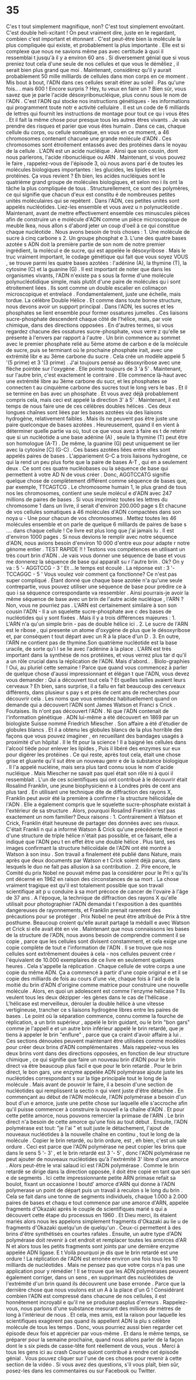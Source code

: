 # 35

C'es t tout simplement magnifique, non? C'est tout simplement envoûtant. C'est double heli-xcitant ! On peut vraiment dire, juste en le regardant, combien c'est important et étonnant . C'est peut-être bien la molécule la plus compliquée qui existe, et probablement la plus importante . Elle est si complexe que nous ne savions même pas avec certitude à quoi il ressemblai t jusqu'à il y a environ 60 ans . Si diversement génial que si vous preniez tout cela d'une seule de nos cellules et que vous le démêliez , il serait bien plus grand que moi . Maintenant, considèrez qu'il y aurait probablement 50 mille milliards  de cellules dans mon corps en ce moment . Mis bout à bout, l'ADN dans ces cellules serait étirer au soleil . Pas qu'une fois.. . mais 600 ! Encore surpris ? Hey, tu veux en faire un ? Bien sûr, vous savez que je parle l'acide désoxyribonucléique, plus connu sous le nom de l'ADN . C'est l'ADN qui stocke nos instructions génétiques - les informations qui programment toute notr e activité cellulaire . Il est un code de 6 milliards de lettres qui fournit les instructions de montage pour tout ce qu i vous êtes . Et il fait la même chose pour presque tous les autres êtres vivants . Je vais prendre des risques et parier que vous êtes humain . Dans ce cas, chaque cellule du corps, ou cellule somatique, en vous en ce moment,  a 46 chromosomes contenant chacune une grande molécule d'ADN . Ces chromosomes sont étroitement entassés avec des protéines dans le noyau de la cellule . L'ADN est un acide nucléique . Ainsi que son cousin, dont nous parlerons, l'acide ribonucléique ou ARN . Maintenant, si vous pouvez le faire , rappelez-vous de l'épisode 3, où nous avons parl é de toutes les molécules biologiques importantes : les glucides, les lipides et les protéines.  Ça vous revient ? Eh bien, les acides nucléiques sont le quatrième grand groupe de molécules biologiques,  et selon mo i ils ont la tâche la plus compliquée de tous . Structurellement, ce sont des polymères, ce qui signifie que chacun d'eux est constitu é de nombreuses petites unités moléculaires qui se repètent . Dans l'ADN, ces petites unités sont appelés nucléotides. Liez-les ensemble et vous avez u n polynucléotide . Maintenant, avant de mettre effectivement ensemble ces minuscules pièces afin de construire un e molécule d'ADN comme un pièce microscopique de meuble Ikea, nous allon s d'abord jeter un coup d'oeil à ce qui constitue chaque nucléotide . Nous avons besoin de trois choses : 1. Une molécule de sucre à cinq carbone s 2. Un groupe phosphat e 3. L'une des quatre bases azotée s ADN doit la première partie de son nom de  notre premier ingrédient, la molécul e de sucre, qui est appelée le désoxyribose . Mais le truc vraiment important, le codage génétique qui fait que vous soyez VOUS , se trouve parmi les quatre bases azotées : l'adénine (A), la thymine (T), la cytosine (C) et   la guanine (G) . Il est important de noter que dans les organismes vivants, l'ADN n'existe pa s sous la forme d'une molécule polynucléotidique simple, mais plutôt d'une paire de molécules qu i sont étroitement liées . Ils sont comme un double escalier en colimaçon microscopique et entrelacé  . Fondamentalement, juste une échelle, mais tordue.  La célèbre Double Hélice . Et comme dans toute bonne structure, nous devons avoir un support principal . Dans l'ADN, les sucres et les phosphates se lient ensemble pour former ossatures jumelles . Ces liaisons sucre-phosphate descendent chaque côté de l'hélice, mais, par voie chimique, dans des directions opposées .    En d'autres termes, si vous regardez chacune des ossatures sucre-phosphate, vous verre z qu'elle se présente à l'envers  par rapport à l'autre . Un brin commence au sommet avec le premier phosphate relié au 5ème atome de carbon e de la molécule de sucre, puis se terminant où le prochaine phosphate irait, avec une extrémité libr e au 3ème carbone du sucre . Cela crée un modèle appelé 5 '(5 prime) et 3 '(3 prime) . J'ai toujours pensé au désoxyribose avec une flèche pointée sur l'oxygène . Elle pointe toujours de 3 'à 5' . Maintenant, sur l'autre brin, c'est exactement le contraire . Elle commence là-haut avec une extrémité libre au 3ème carbone du sucr, et les phosphates se connecten t au cinquième carbone des sucres tout  le long vers le bas . Et il se termine en bas avec un phosphate . Et vous avez déjà probablement compris cela, mais ceci est appelé la direction 3' à 5' . Maintenant, il est temps de nous faire une de ces célèbres doubles hélices . Ces deux longues chaînes sont liées par les bases azotées via des liaisons hydrogène,  relativement faibles . Mais ils ne peuvent pas être juste une paire quelconque de bases azotées . Heureusement, quand il en vient à déterminer quelle partie va où, tout ce que vous avez à faire es t de retenir que si un nucléotide a une base adénine (A) , seule la thymine (T) peut être son homologue (A-T) . De même, la guanine (G) peut uniquement se lier avec la cytosine [C] (G-C) . Ces bases azotées liées entre elles sont appelés paires de bases . L'appariement G-C a trois liaisons hydrogène, ce qui la rend un peu plus forte que la paire de bases A-T , qui en a seulement deux . Ce sont ces quatre nucléobases ou la séquence de base qui permettent à votre AD N de vous créer . Donc, AGGTCCATG signifie quelque chose de complètement différent comme séquence de bases que, par exemple, TTCAGTCG . Le chromosome humain 1, le plus grand de tous nos les chromosomes, contient une seule molécul e d'ADN avec 247 millions de paires de bases . Si vous imprimiez toutes les lettres du chromosome 1 dans un livre, il serait d'environ 200.000 page s Et chacune de vos cellules somatiques a 46 molécules d'ADN  compactées dans son noya u - Une pour chacun de vos chromosomes . Mettez toutes les 46 molécules ensemble et on parle de quelque 6 milliards de paires de base s .... dans chaque cellule ! Ce livre est plus long que j'ai jamais lu . Il est d'environ 1000 pages . Si nous devions le remplir avec notre séquence d'ADN, nous avions besoin d'environ 10 000 d'entre eux pour adapte r notre génome entier . TEST RAPIDE !! ! Testons vos compétences en utilisant un très court brin d'ADN . Je vais vous donner une séquence de base et  vous me donnerez la séquence de base qui apparaît su r l'autre brin . Ok? On y va : 5 '- AGGTCCG - 3 ' Et ...le temps est écoulé . La réponse est : 3 '- TCCAGGC - 5 ' Vous voulez voir comment ça fonctionne? Ce n'est pas super compliqué . Étant donné que chaque base azotée n'a qu'une seule contrepartie, vous pouvez utiliser une séquence de base pour prédire ce à quo i sa séquence correspondante va ressembler . Ainsi pourrais-je avoir la même séquence de base avec un brin de l'autre acide nucléique , l'ARN ? Non, vous ne pourriez pas . L'ARN est certainement similaire à son  son cousin l'ADN - Il a un squelette sucre-phosphate ave c des bases de nucléotides qui y sont fixées . Mais il y a trois différences majeures : 1. L'ARN n'a qu'un simple brin  - pas de double hélice ici . 2. Le sucre de l'ARN est le ribose , qui presente un atome d'oxygène de plus que le désoxyribose et,  par conséquen t tout départ avec un R à la place d'un D . 3. En outre, l'ARN ne contient pas de thymine.Son quatrième nucléotide est la base uracile, de sorte qu'i l se lie avec l'adénine à la place . L'ARN est très important dans la synthèse de nos protéines, et vous verrez plus tar d qu'il a un rôle crucial dans la réplication de l'ADN. Mais d'abord.. .    Biolo-graphies ! Oui, au pluriel cette semaine ! Parce que quand vous commencez à parler  de quelque chose d'aussi impressionnant et élégan t que l'ADN, vous devez vous demander : Qui a  découvert tout cela ? Et quelles tailles avaient leurs cerveaux ? Eh bien, sans surprise, il a fallu en fait beaucoup des cerveaux différents, dans plusieur s pay s et près de cent ans de recherches pour découvrir cela . Les noms que vous entendez habituellement quand on demande qui a découvert l'ADN sont James Watson et Franci s Crick . Foutaises. Ils n'ont pas découvert l'ADN . Ni que l'ADN contenait de l'information génétique  . ADN lui-même a été découvert en 1869 par  un biologiste Suisse nommé Friedrich Miescher . Son affaire a été d'étudier de globules blancs . Et il a obtenu les globules blancs de la plus horrible des façons que vous pouvez imaginer , en recueillant des bandages usagés à proximité d'un hôpital . Il le fit pour la science ! Il a baigné les cellules dans l'alcool tiède pour enlever les lipides , Puis il libéré des enzymes sur eux pour digérer les protéines . Ce qui reste, après tout cela, était une chose grise et gluante qu'il sut être un nouveau genr e de la substance biologique . Il l'a appelé nucléine, mais sera plus tard connu sous le nom d'acide nucléique . Mais Miescher ne savait pas quel était son rôle  ni à quoi il ressemblait . L'un de ces scientifiques qui ont contribué à le découvrir était Rosalind Franklin, une jeune biophysicienn e à Londres près de cent ans plus tard . En utilisant une technique dite de diffraction des rayons X, Franklin peut avoir été la première à confirme r la structure hélicoïdale de l'ADN . Elle a également compris que le squelette  sucre-phosphate existait à l'extérieur de sa structure . Alors, pourquoi  Rosalind Franklin n'est pas exactement un nom familier? Deux raisons : 1. Contrairement à Watson et Crick, Franklin était heureuse de partager des données avec ses rivaux. C'était Frankli n qui a informé Watson & Crick qu'une précédente theori e d'une structure de triple hélice n'était pas possible, et ce faisant, elle a indiqué que l'ADN peu t en effet être une double hélice . Plus tard, ses images confirmant la structure hélicoïdale de l'ADN ont été montré à Watson à son insu . Son travail a finalement été publié dans Nature, mais après que deux documents par Watson e t Crick soient déjà parus, dans lesquels le duo ne fait pas allusion à sa contribution . 2. Pire encore, le Comité du prix Nobel ne pouvait même pas la considérer pour le Pri x qu'ils ont décerné en 1962 en raison des circonstances de sa mort . La chose vraiment tragique est qu'il est totalement possible que son travail scientifique ait p u conduire à sa mort précoce de cancer de l'ovaire à l'âge de 37 ans . A l'époque, la technique de diffraction des rayons X qu'elle utilisait pour photographier l'ADN demandai t l'exposition à des quantités dangereuses de rayonnements,  et Franklin prenait rarement des précautions  pour se protéger .    Prix ​​Nobel ne peut être attribué de Prix à titre posthume. Beaucoup croient qu'elle aurait partagé la médaill e avec Watson et Crick si elle avait été en vie . Maintenant que nous connaissons les bases de la structure de l'ADN, nous avons besoin de comprendre comment il se copie , parce que les cellules sont divisent constamment, et cela exige une copie complète de tout e l'information de l'ADN . Il se trouve que nos cellules sont extrêmement douées à cela - nos cellules peuvent crée r l'équivalent de 10.000 exemplaires de ce livre en seulement quelques heures .    Cela s'appelle la réplication . Chaque cellule de votre corps a une copie du même ADN. Ça a commencé à partir d'une copie original e et il se copie des milliards de fois au cours d'une vie, chaque fois à l'aid e de la moitié du brin d'ADN d'origine comme matrice pour construire une nouvelle molécule . Alors, en quoi un adolescent est comme l'enzyme hélicase ? Ils veulent tous les deux dézipper -les gènes dans le cas de l'hélicase . L'hélicase est merveilleux, dérouler la double hélice à une vitesse vertigineuse, trancher ce s liaisons hydrogène libres entre les paires de bases . Le point où la séparation commence, connu comme la fourche de réplication, a un brin supérieur , appelé le brin guidant,  ou le brin "bon gars" comme je l'appell e et un autre brin inférieur appelé le brin retardé, que je tiens à appeler le brin "enflure" , parce que ça craint d'avoir affaire à lui . Ces sections dénouées peuvent maintenant être utilisées comme modèles pour créer deux brins d'ADN complémentaires .    Mais rappelez-vous les deux brins vont dans des directions opposées, en fonction de leur structure chimique , ce qui signifie que faire un nouveau brin d'ADN pour le brin direct va être beaucoup plus facil e que pour le brin retardé . Pour le brin direct, le bon gars, une enzyme appelée ADN polymérase ajoute juste les nucléotides correspondant s sur la tige principale tout le long de la molécule . Mais avant de pouvoir le faire, il a besoin d'une section de nucléotides qui remplissent la sectio n qui vient juste d'être détachée . En commençant au début de l'ADN molécule, l'ADN polymérase a besoin d'un bout d'un e amorce, juste une petite chose sur laquelle elle s'accroche afin qu'il puisse commencer à construire la nouvell e la chaîne d'ADN . Et pour cette petite amorce, nous pouvons remercier la primase de l'ARN . Le brin direct n'a besoin de cette amorce qu'une fois au tout début . Ensuite, l'ADN polymérase est tout: "je l'ai " et suit juste le détachement, l'ajout de nouveaux nucléotides à la nouvelle chaîne en continu , tout le long de la molécule . Copier le brin retardé, ou brin ordure, est , eh bien, c'est un sale ordure . Ceci est parce que l'ADN polymérase ne peut copier les brins que dans le sens 5 '- 3' , et le brin retardé est 3 '- 5' , donc l'ADN polymérase ne peut ajouter de nouveaux nucléotides qu'à l'extrémité 3' libre d'une amorce . Alors peut-être le vrai salaud ici est l'ADN polymérase . Comme le brin retardé se dirige dans la  direction opposée, il doit être copié en tant que séri e de segments . Ici cette impressionnante petite ARN primase refait sa boulot, fixant un occasionne l boutd' amorce d'ARN qui donne à l'ADN polymerase un point de départ puis un travail à reculon s le long du brin . Cela se fait dans une tonne de segments individuels, chaque 1.000 à 2.000 paires de bases et chaqu e tout commence par une amorce d'ARN, appelée fragments d'Okazaki après le couple de scientifiques marié s qui a découvert cette étape du processus en 1960 . Et Dieu merci, ils étaient mariés alors nous les appelons simplement fragments d'Okazaki  au lie u de fragments d'Okazaki quelqu'un de quelqu'un . Ceux-ci permettent à des brins d'être synthétisés en courtes rafales . Ensuite, un autre type d'ADN polymérase doit revenir à cet endroit et remplacer toutes les amorces d'AR N et alors tous les petits fragments sont joints par une dernière enzyme appelée ADN ligase. E t Voilà pourquoi je dis que le brin retardé est une ordure ! La réplication de l'ADN est erronée environ une fois tous les 10 milliards de nucléotides . Mais ne pensez pas que votre corps n'a pas une application pour y rémédier ! Il se trouve que les ADN polymérases peuvent également corriger, dans un sens , en supprimant des nucléotides de l'extrémité d'un brin quand ils découvrent une base erronée . Parce que la dernière chose que nous voulons est un A à la place d'un G ! Considérant combien l'ADN est compressé dans chacune de nos cellules, il est honnêtement incroyabl e qu'il ne se produise pasplus d'erreurs . Rappelez-vous, nous parlons d'une substance mesurant des millions de mètres de long à l'intérieur de nous . Et cela, mes amis, est la raison pour laquelle les scientifiques exagèrent pas quand ils appellent ADN la plu s célèbre molécule de tous les temps . Donc, vous pourriez aussi bien regarder cet épisode deux fois et apprécier par vous-même . Et dans le même temps, se préparer pour la semaine prochaine, quand nous allons parler de la façon dont le s six pieds de casse-tête font réellement de vous, vous . Merci à tous les gens ici au crash Course quiont contribué à rendre cet épisode génial . Vous pouvez cliquer sur l'une de ces choses pour revenir à cette section de la vidéo . Si vous avez des questions, s'il vous plaît, bien sûr, posez-les dans les commentaires ou sur Facebook ou Twitter.
